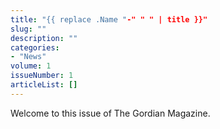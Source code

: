 ```yaml
---
title: "{{ replace .Name "-" " " | title }}"
slug: ""
description: ""
categories:
- "News"
volume: 1
issueNumber: 1
articleList: []
---
```


Welcome to this issue of The Gordian Magazine.
